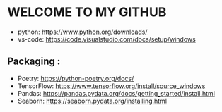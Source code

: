 # WELCOME TO MY GITHUB

- python: https://www.python.org/downloads/
- vs-code: https://code.visualstudio.com/docs/setup/windows
  
## Packaging :

- Poetry: https://python-poetry.org/docs/
- TensorFlow: https://www.tensorflow.org/install/source_windows
- Pandas: https://pandas.pydata.org/docs/getting_started/install.html
- Seaborn: https://seaborn.pydata.org/installing.html